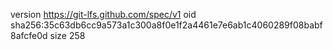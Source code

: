 version https://git-lfs.github.com/spec/v1
oid sha256:35c63db6cc9a573a1c300a8f0e1f2a4461e7e6ab1c4060289f08babf8afcfe0d
size 258
